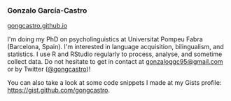 ###  Gonzalo García-Castro

[gongcastro.github.io](gongcastro.github.io)

I'm doing my PhD on psycholinguistics at Universitat Pompeu Fabra (Barcelona, Spain). I'm interested in language acquisition, bilingualism, and statistics. I use R and RStudio regularly to process, analyse, and sometime collect data. Do not hesitate to get in contact at gonzaloggc95@gmail.com or by Twitter ([@gongcastro](https://twitter.com/gongcastro))!

You can also take a look at some code snippets I made at my Gists profile: https://gist.github.com/gongcastro.

